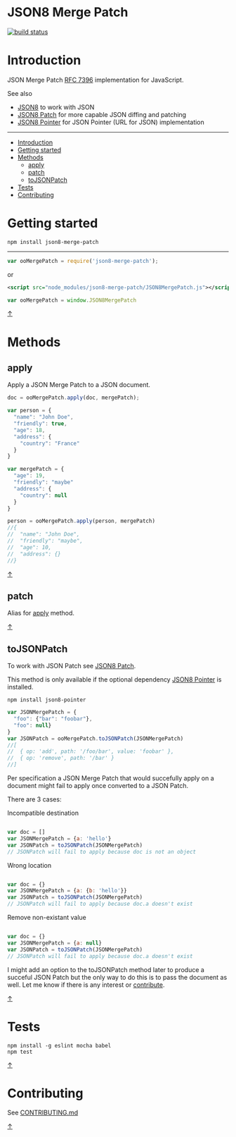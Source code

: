 JSON8 Merge Patch
=================

[![build status](https://img.shields.io/travis/JSON8/merge-patch.svg?style=flat-square)](https://travis-ci.org/JSON8/merge-patch)

# Introduction

JSON Merge Patch [RFC 7396](https://tools.ietf.org/html/rfc7396) implementation for JavaScript.

See also

* [JSON8](https://github.com/JSON8/JSON8) to work with JSON
* [JSON8 Patch](https://github.com/JSON8/patch) for more capable JSON diffing and patching
* [JSON8 Pointer](https://github.com/JSON8/pointer) for JSON Pointer (URL for JSON) implementation

----

* [Introduction](#introduction)
* [Getting started](#getting-started)
* [Methods](#methods)
  * [apply](#apply)
  * [patch](#patch)
  * [toJSONPatch](#tojsonpatch)
* [Tests](#tests)
* [Contributing](#contributing)

# Getting started

```npm install json8-merge-patch```

----

```javascript
var ooMergePatch = require('json8-merge-patch');
```

or

```xml
<script src="node_modules/json8-merge-patch/JSON8MergePatch.js"></script>
```
```javascript
var ooMergePatch = window.JSON8MergePatch
```

[↑](#json8-merge-patch)

# Methods

## apply

Apply a JSON Merge Patch to a JSON document.

```javascript
doc = ooMergePatch.apply(doc, mergePatch);
```

```javascript
var person = {
  "name": "John Doe",
  "friendly": true,
  "age": 18,
  "address": {
    "country": "France"
  }
}

var mergePatch = {
  "age": 19,
  "friendly": "maybe"
  "address": {
    "country": null
  }
}

person = ooMergePatch.apply(person, mergePatch)
//{
//  "name": "John Doe",
//  "friendly": "maybe",
//  "age": 10,
//  "address": {}
//}
```


[↑](#json8-merge-patch)

## patch

Alias for [apply](#apply) method.

[↑](#json8-merge-patch)

## toJSONPatch

To work with JSON Patch see [JSON8 Patch](https://github.com/JSON8/patch).

This method is only available if the optional dependency [JSON8 Pointer](https://github.com/JSON8/pointer) is installed.

```npm install json8-pointer```

```javascript
var JSONMergePatch = {
  "foo": {"bar": "foobar"},
  "foo": null}
}
var JSONPatch = ooMergePatch.toJSONPatch(JSONMergePatch)
//[
//  { op: 'add', path: '/foo/bar', value: 'foobar' },
//  { op: 'remove', path: '/bar' }
//]
```

Per specification a JSON Merge Patch that would succefully apply on a document might fail to apply once converted to a JSON Patch.

There are 3 cases:

Incompatible destination

```javascript

var doc = []
var JSONMergePatch = {a: 'hello'}
var JSONPatch = toJSONPatch(JSONMergePatch)
// JSONPatch will fail to apply because doc is not an object
```

Wrong location

```javascript

var doc = {}
var JSONMergePatch = {a: {b: 'hello'}}
var JSONPatch = toJSONPatch(JSONMergePatch)
// JSONPatch will fail to apply because doc.a doesn't exist
```

Remove non-existant value

```javascript

var doc = {}
var JSONMergePatch = {a: null}
var JSONPatch = toJSONPatch(JSONMergePatch)
// JSONPatch will fail to apply because doc.a doesn't exist
```

I might add an option to the toJSONPatch method later to produce a succeful JSON Patch but the only way to do this is to pass the document as well. Let me know if there is any interest or [contribute](https://github.com/JSON8/merge-patch/blob/master/CONTRIBUTING.md).

[↑](#json8-merge-patch)

# Tests

```
npm install -g eslint mocha babel
npm test
```

[↑](#json8-merge-patch)

# Contributing

See [CONTRIBUTING.md](https://github.com/JSON8/merge-patch/blob/master/CONTRIBUTING.md)

[↑](#json8-merge-patch)
